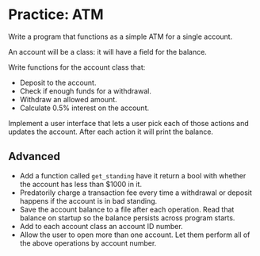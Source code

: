 # Practice: ATM
Write a program that functions as a simple ATM for a single account.

An account will be a class: it will have a field for the balance.

Write functions for the account class that:
* Deposit to the account.
* Check if enough funds for a withdrawal.
* Withdraw an allowed amount.
* Calculate 0.5% interest on the account.

Implement a user interface that lets a user pick each of those actions and updates the account.
After each action it will print the balance.

## Advanced
* Add a function called `get_standing` have it return a bool with whether the account has less than $1000 in it.
* Predatorily charge a transaction fee every time a withdrawal or deposit happens if the account is in bad standing.
* Save the account balance to a file after each operation.
Read that balance on startup so the balance persists across program starts.
* Add to each account class an account ID number.
* Allow the user to open more than one account.
Let them perform all of the above operations by account number.
